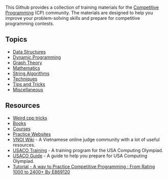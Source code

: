 This Github provides a collection of training materials for the [Competitive Programming](https://en.wikipedia.org/wiki/Competitive_programming) (CP) community. The materials are designed to help you improve your problem-solving skills and prepare for competitive programming contests.

## Topics
- [Data Structures](data-structures/README.md)
- [Dynamic Programming](dynamic-programming/README.md)
- [Graph Theory](graph-theory/README.md)
- [Mathematics](mathematics/README.md)
- [String Algorithms](string-algorithms/README.md)
- [Techniques](techniques/README.md)
- [Tips and Tricks](tips-and-tricks/README.md)
- [Miscellaneous](miscellaneous/README.md)


## Resources
- [Weird cpp tricks](https://leduythuccs.github.io/2021-03-28-Weird-cpp-tricks/)
- [Books](books/README.md)
- [Courses](courses/README.md)
- [Practice Websites](practice-websites/README.md)
- [VNOI Wiki](https://wiki.vnoi.info/) - A Vietnamese online judge community with a lot of useful resources.
- [USACO Training](http://train.usaco.org/usacogate) - A training program for the USA Computing Olympiad.
- [USACO Guide](https://usaco.guide/) - A guide to help you prepare for USA Computing Olympiad.
- [Tutorial - A way to Practice Competitive Programming : From Rating 1000 to 2400+ By E869120](https://codeforces.com/blog/entry/66909)

